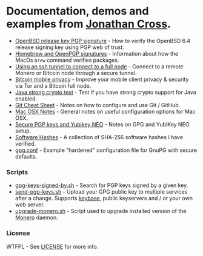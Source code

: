 # Documentation, demos and examples from [Jonathan Cross](https://jonathancross.com).

* [OpenBSD release key PGP signature](OpenBSD_release_key_PGP_signature.md) - How to verify the OpenBSD 6.4 release signing key using PGP web of trust.
* [Homebrew and OpenPGP signatures](Homebrew_GPG.md) - Information about how the MacOs `brew` command verifies packages.
* [Using an ssh tunnel to connect to a full node](ssh_tunnel_to_full_node.md) - Connect to a remote Monero or Bitcoin node through a secure tunnel.
* [Bitcoin mobile privacy](Bitcoin_mobile_privacy.md) - Improve your mobile client privacy & security via Tor and a Bitcoin full node.
* [Java strong crypto test](java-strong-crypto-test) - Test if you have strong crypto support for Java enabled.
* [Git Cheat Sheet](Git-CheatSheet.md) - Notes on how to configure and use Git / GitHub.
* [Mac OSX Notes](Mac%20OSX%20Notes.md) - General notes on useful configuration options for Mac OSX.
* [Secure PGP keys and Yubikey NEO](Secure%20PGP%20keys%20and%20Yubikey%20NEO.md) - Notes on GPG and YubiKey NEO setup.
* [Software Hashes](Software_Hashes.md) - A collection of SHA-256 software hashes I have verified.
* [gpg.conf](gpg.conf) - Example "hardened" configuration file for GnuPG with secure defaults.

### Scripts

* [gpg-keys-signed-by.sh](gpg-keys-signed-by.sh) - Search for PGP keys signed by a given key.
* [send-pgp-keys.sh](send-pgp-keys.sh) - Upload your GPG public key to multiple services after a change.  Supports [keybase](https://keybase.io), public keyservers and / or your own web server.
* [upgrade-monero.sh](upgrade-monero.sh) - Script used to upgrade installed version of the [Monero](https://getmonero.org) daemon.

### License

WTFPL - See [LICENSE](https://github.com/jonathancross/jc-docs/blob/master/LICENSE) for more info.
